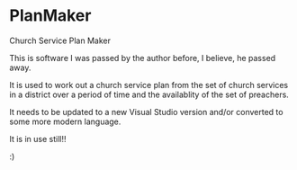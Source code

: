 # PlanMaker
Church Service Plan Maker

This is software I was passed by the author before, I believe, he passed away. 

It is used to work out a church service plan from the set of church services in a district over a period of time and the availablity of the set of preachers.

It needs to be updated to a new Visual Studio version and/or converted to some more modern language. 

It is in use still!!

:)
